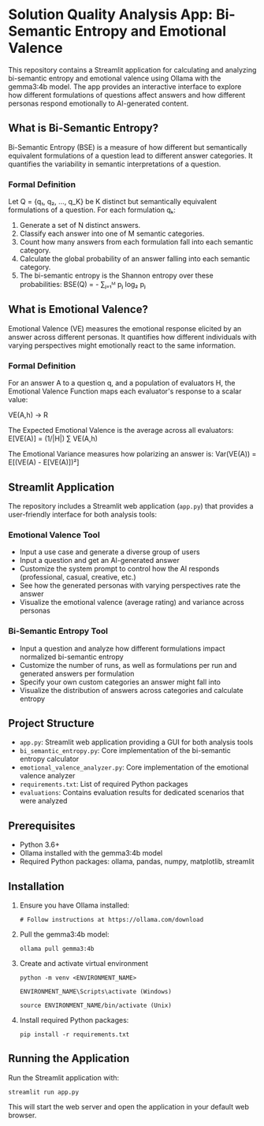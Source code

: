 # Solution Quality Analysis App: Bi-Semantic Entropy and Emotional Valence

This repository contains a Streamlit application for calculating and analyzing bi-semantic entropy and emotional valence using Ollama with the gemma3:4b model. The app provides an interactive interface to explore how different formulations of questions affect answers and how different personas respond emotionally to AI-generated content.

## What is Bi-Semantic Entropy?

Bi-Semantic Entropy (BSE) is a measure of how different but semantically equivalent formulations of a question lead to different answer categories. It quantifies the variability in semantic interpretations of a question.

### Formal Definition

Let Q = {q₁, q₂, …, q_K} be K distinct but semantically equivalent formulations of a question. For each formulation qₖ:

1. Generate a set of N distinct answers.
2. Classify each answer into one of M semantic categories.
3. Count how many answers from each formulation fall into each semantic category.
4. Calculate the global probability of an answer falling into each semantic category.
5. The bi-semantic entropy is the Shannon entropy over these probabilities:
   BSE(Q) = - ∑ⱼ₌₁ᴹ pⱼ log₂ pⱼ

## What is Emotional Valence?

Emotional Valence (VE) measures the emotional response elicited by an answer across different personas. It quantifies how different individuals with varying perspectives might emotionally react to the same information.

### Formal Definition

For an answer A to a question q, and a population of evaluators H, the Emotional Valence Function maps each evaluator's response to a scalar value:

VE(A,h) → R

The Expected Emotional Valence is the average across all evaluators:
E[VE(A)] = (1/|H|) ∑ VE(A,h)

The Emotional Variance measures how polarizing an answer is:
Var(VE(A)) = E[(VE(A) - E[VE(A)])²]

## Streamlit Application

The repository includes a Streamlit web application (`app.py`) that provides a user-friendly interface for both analysis tools:

### Emotional Valence Tool
- Input a use case and generate a diverse group of users
- Input a question and get an AI-generated answer
- Customize the system prompt to control how the AI responds (professional, casual, creative, etc.)
- See how the generated personas with varying perspectives rate the answer
- Visualize the emotional valence (average rating) and variance across personas

### Bi-Semantic Entropy Tool
- Input a question and analyze how different formulations impact normalized bi-semantic entropy
- Customize the number of runs, as well as formulations per run and generated answers per formulation
- Specify your own custom categories an answer might fall into
- Visualize the distribution of answers across categories and calculate entropy

## Project Structure

- `app.py`: Streamlit web application providing a GUI for both analysis tools
- `bi_semantic_entropy.py`: Core implementation of the bi-semantic entropy calculator
- `emotional_valence_analyzer.py`: Core implementation of the emotional valence analyzer
- `requirements.txt`: List of required Python packages
- `evaluations`: Contains evaluation results for dedicated scenarios that were analyzed

## Prerequisites

- Python 3.6+
- Ollama installed with the gemma3:4b model
- Required Python packages: ollama, pandas, numpy, matplotlib, streamlit

## Installation

1. Ensure you have Ollama installed:
   ```
   # Follow instructions at https://ollama.com/download
   ```

2. Pull the gemma3:4b model:
   ```
   ollama pull gemma3:4b
   ```

3. Create and activate virtual environment
   ```
   python -m venv <ENVIRONMENT_NAME>
   ```
   ```
   ENVIRONMENT_NAME\Scripts\activate (Windows) 
   ``` 
   ```
   source ENVIRONMENT_NAME/bin/activate (Unix)
   ```

4. Install required Python packages:
   ```
   pip install -r requirements.txt
   ```

## Running the Application

Run the Streamlit application with:
```
streamlit run app.py
```

This will start the web server and open the application in your default web browser.